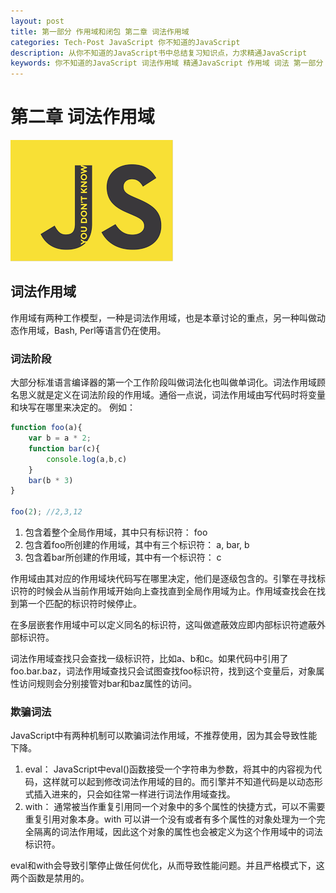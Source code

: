 ```yaml
---
layout: post
title: 第一部分 作用域和闭包 第二章 词法作用域
categories: Tech-Post JavaScript 你不知道的JavaScript
description: 从你不知道的JavaScript书中总结复习知识点，力求精通JavaScript
keywords: 你不知道的JavaScript 词法作用域 精通JavaScript 作用域 词法 第一部分 作用域和闭包
---
```


# 第二章 词法作用域

![book](/images/blog/you_dont_know_js.png)

## 词法作用域

作用域有两种工作模型，一种是词法作用域，也是本章讨论的重点，另一种叫做动态作用域，Bash, Perl等语言仍在使用。

### 词法阶段
大部分标准语言编译器的第一个工作阶段叫做词法化也叫做单词化。词法作用域顾名思义就是定义在词法阶段的作用域。通俗一点说，词法作用域由写代码时将变量和块写在哪里来决定的。
例如：

```javascript
function foo(a){
    var b = a * 2;
    function bar(c){
        console.log(a,b,c)
    }
    bar(b * 3)
}

foo(2); //2,3,12
```

1. 包含着整个全局作用域，其中只有标识符： foo
2. 包含着foo所创建的作用域，其中有三个标识符： a, bar, b
3. 包含着bar所创建的作用域，其中有一个标识符： c

作用域由其对应的作用域块代码写在哪里决定，他们是逐级包含的。引擎在寻找标识符的时候会从当前作用域开始向上查找直到全局作用域为止。作用域查找会在找到第一个匹配的标识符时候停止。

在多层嵌套作用域中可以定义同名的标识符，这叫做遮蔽效应即内部标识符遮蔽外部标识符。

词法作用域查找只会查找一级标识符，比如a、b和c。如果代码中引用了foo.bar.baz，词法作用域查找只会试图查找foo标识符，找到这个变量后，对象属性访问规则会分别接管对bar和baz属性的访问。

### 欺骗词法
JavaScript中有两种机制可以欺骗词法作用域，不推荐使用，因为其会导致性能下降。

1. eval： JavaScript中eval()函数接受一个字符串为参数，将其中的内容视为代码，这样就可以起到修改词法作用域的目的。而引擎并不知道代码是以动态形式插入进来的，只会如往常一样进行词法作用域查找。
2. with： 通常被当作重复引用同一个对象中的多个属性的快捷方式，可以不需要重复引用对象本身。with 可以讲一个没有或者有多个属性的对象处理为一个完全隔离的词法作用域，因此这个对象的属性也会被定义为这个作用域中的词法标识符。

eval和with会导致引擎停止做任何优化，从而导致性能问题。并且严格模式下，这两个函数是禁用的。
